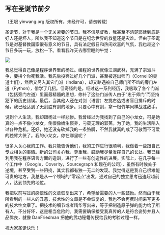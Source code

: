 

## 写在圣诞节前夕

（王垠 yinwang.org 版权所有，未经许可，请勿转载）

圣诞节，对于我是一个无关紧要的节日。我不信基督教，我甚至不清楚耶稣到底是好人还是坏人，所以我不知道这个节日是在纪念世界的救星还是灾难。但由于圣诞节是对基督教国家很有意义的节日，具有法定假日和热闹欢喜的气氛，我也趁这个节日多玩一玩，放松一下。看看我昨天去哪里睡的午觉：

![](http://www.yinwang.org/images/monterey.jpg)

我总觉得自己像是程序世界里的杨过。编程的世界就像江湖武林，充满了宗派斗争，要拼个你死我活。我先后投奔过好几个门派，甚至被逐出师门（Cornell的臭道士们），然后又另入其它门派（Indiana），却又路遇被自己师门所不齿的旁门左道（Python），偷学了几招。但奇怪的是，经过这一系列经历，我吸取了各个门派（包括旁门左道）里面最精髓的思想，修补了这些门派传人由于“忠于师门”而坚持犯下的历史错误。最后，当其他人还在对剑（语言）左挑右选或者盲目排斥的时候，我已经达到了无剑胜有剑的地步。只要心中有剑，拿一根竹竿同样战胜敌手。

说到个人生活，我却跟杨过一样悲惨。我曾经以为我找到了自己的小龙女，可是她真的一点不像小龙女，倒很像娇生惯养，刁蛮无理的郭芙。为了她，我的生活陷入过各种危机。还好，她还没有砍掉我的一条胳膊，不然我就真的成了可敬而不可爱的独臂大侠了。我的小龙女，你在哪里呢？

很多人关心我的工作。我只能告诉他们，我的工作进行很顺利，我做着一些跟自己专业相关的事情。新的公司关心我，尊重我，鼓励我尽量发挥自己的长处。我已经利用我在程序语言方面的造诣，进行了一些有创造性的进展。实际上，在几乎每一个工作中（Google，Coverity，Sourcegraph 和现在的公司），虽然有时候处于逆境，甚至受到一些阻挠，其实我都有独一无二的发现。我觉得这是我自己很难能可贵的地方。我总是从一个领域的“零起点”出发，通过自己的独立思考迅速超越前人，达到领先的地位。

我把以前写过的感悟性的文章恢复出来了，希望给需要的人一些鼓励。然而由于我所看到的一些人的丑恶，技术性的文章是不会恢复的，我也不会再费时间来写更多的技术性文章了。把技术的细节或者精华写出来，等于把制造原子弹的能力给了所有人，不分好坏，这是相当危险的。我需要确保接受我真传的人是符合姿势并且人品优良，就像 DanFriedman 把他的武功秘籍传授给我的考验过程一样。

祝大家圣诞快乐！

